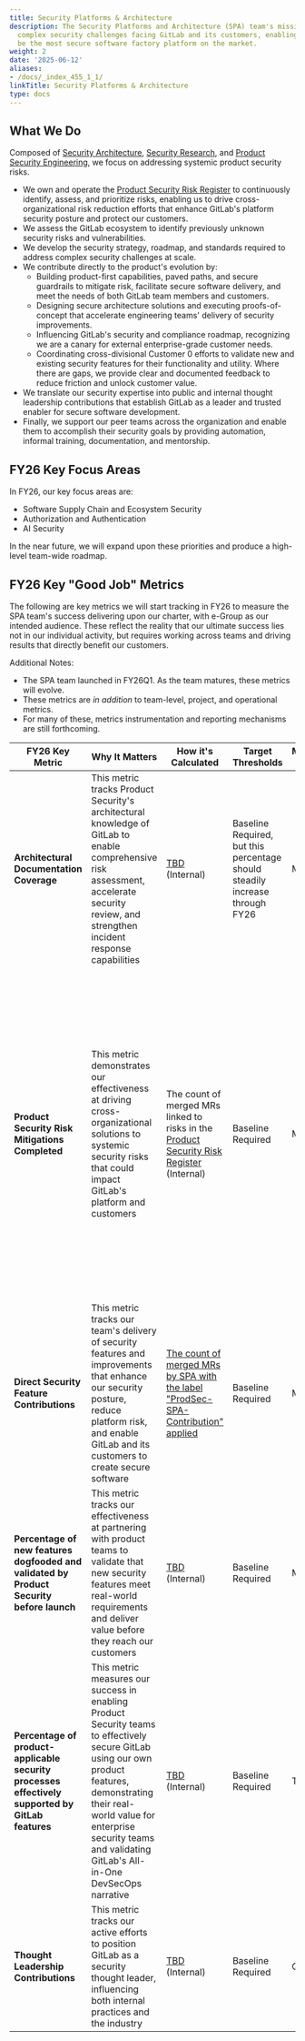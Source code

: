 ```yaml
---
title: Security Platforms & Architecture
description: The Security Platforms and Architecture (SPA) team's mission is to address
  complex security challenges facing GitLab and its customers, enabling GitLab to
  be the most secure software factory platform on the market.
weight: 2
date: '2025-06-12'
aliases:
- /docs/_index_455_1_1/
linkTitle: Security Platforms & Architecture
type: docs
---
```


## What We Do

Composed of [Security Architecture](/handbook/security/product-security/security-platforms-architecture/security-architecture/), [Security Research](/handbook/security/product-security/security-platforms-architecture/security-research/), and [Product Security Engineering](/handbook/security/product-security/security-platforms-architecture/product-security-engineering/), we focus on addressing systemic product security risks.

- We own and operate the [Product Security Risk Register](/handbook/security/product-security/security-platforms-architecture/risk-register/) to continuously identify, assess, and prioritize risks, enabling us to drive cross-organizational risk reduction efforts that enhance GitLab's platform security posture and protect our customers.
- We assess the GitLab ecosystem to identify previously unknown security risks and vulnerabilities.
- We develop the security strategy, roadmap, and standards required to address complex security challenges at scale.
- We contribute directly to the product's evolution by:
  - Building product-first capabilities, paved paths, and secure guardrails to mitigate risk, facilitate secure software delivery, and meet the needs of both GitLab team members and customers.
  - Designing secure architecture solutions and executing proofs-of-concept that accelerate engineering teams' delivery of security improvements.
  - Influencing GitLab's security and compliance roadmap, recognizing we are a canary for external enterprise-grade customer needs.
  - Coordinating cross-divisional Customer 0 efforts to validate new and existing security features for their functionality and utility. Where there are gaps, we provide clear and documented feedback to reduce friction and unlock customer value.
- We translate our security expertise into public and internal thought leadership contributions that establish GitLab as a leader and trusted enabler for secure software development.
- Finally, we support our peer teams across the organization and enable them to accomplish their security goals by providing automation, informal training, documentation, and mentorship.

## FY26 Key Focus Areas

In FY26, our key focus areas are:

- Software Supply Chain and Ecosystem Security
- Authorization and Authentication
- AI Security

In the near future, we will expand upon these priorities and produce a high-level team-wide roadmap.

## FY26 Key "Good Job" Metrics

The following are key metrics we will start tracking in FY26 to measure the SPA team's success delivering upon our charter, with e-Group as our intended audience. These reflect the reality that our ultimate success lies not in our individual activity, but requires working across teams and driving results that directly benefit our customers.

Additional Notes:

- The SPA team launched in FY26Q1. As the team matures, these metrics will evolve.
- These metrics are _in addition_ to team-level, project, and operational metrics.
- For many of these, metrics instrumentation and reporting mechanisms are still forthcoming.

| **FY26 Key Metric** | **Why It Matters** | **How it's Calculated** | **Target Thresholds** | **Measurement Frequency** | **Reporting Mechanism** | **Additional Notes** |
| ------ | ------ | ------ | ------ | ------ | ------ | ------ |
| **Architectural Documentation Coverage** | This metric tracks Product Security's architectural knowledge of GitLab to enable comprehensive risk assessment, accelerate security review, and strengthen incident response capabilities | [TBD](https://gitlab.com/gitlab-com/gl-security/product-security/product-security-meta/-/issues/140) (Internal) | Baseline Required, but this percentage should steadily increase through FY26 | Monthly | TBD | As this coverage increases, we will shift to measuring risk assessment coverage across our architecture instead. |
| **Product Security Risk Mitigations Completed** | This metric demonstrates our effectiveness at driving cross-organizational solutions to systemic security risks that could impact GitLab's platform and customers | The count of merged MRs linked to risks in the [Product Security Risk Register](https://gitlab.com/gitlab-com/gl-security/security-assurance/security-risk-team/storm-risk-register/-/issues/?sort=created_date&state=opened&label_name%5B%5D=Department%3A%3AProduct%20Security&first_page_size=20) (Internal) | Baseline Required | Monthly | Monthly Product Security Risk Register Report (to be established) | This Monthly Product Security Risk Register Report will also detail other PSRR operational metrics like number of new risks documented, reviewed, assigned, prioritized, remediated, mitigated to an acceptable level, and closed. However, for purposes of executive-level metrics, we will focus on mitigations. After we have initial data, we will consider weighting these MRs, perhaps along risk severity levels. |
| **Direct Security Feature Contributions** | This metric tracks our team's delivery of security features and improvements that enhance our security posture, reduce platform risk, and enable GitLab and its customers to create secure software | [The count of merged MRs by SPA with the label "ProdSec-SPA-Contribution" applied](https://gitlab.com/groups/gitlab-org/-/merge_requests/?sort=created_date&state=merged&label_name%5B%5D=ProdSec-SPA-Contribution) | Baseline Required | Monthly | TBD | This likely needs to mature and take into account MR weight/complexity. We will iterate over time after we start tracking. |
| **Percentage of new features dogfooded and validated by Product Security before launch** | This metric tracks our effectiveness at partnering with product teams to validate that new security features meet real-world requirements and deliver value before they reach our customers | [TBD](https://gitlab.com/gitlab-com/gl-security/product-security/product-security-meta/-/issues/143) (Internal) | Baseline Required | Monthly | TBD | The North Star target will be 90+%. We will likely start lower, perhaps starting with a 25% target, then 50%, then 75%, then 90%. |
| **Percentage of product-applicable security processes effectively supported by GitLab features** | This metric measures our success in enabling Product Security teams to effectively secure GitLab using our own product features, demonstrating their real-world value for enterprise security teams and validating GitLab's All-in-One DevSecOps narrative | [TBD](https://gitlab.com/gitlab-com/gl-security/product-security/product-security-meta/-/issues/142) (Internal) | Baseline Required | TBD | TBD | The designation of 'product-applicable' accounts for the possible existence of GitLab-specific security processes that lack utility for GitLab customers. We will evaluate these as they are identified. |
| **Thought Leadership Contributions** | This metric tracks our active efforts to position GitLab as a security thought leader, influencing both internal practices and the industry | [TBD](https://gitlab.com/gitlab-com/gl-security/product-security/product-security-meta/-/issues/145) (Internal) | Baseline Required | Quarterly | TBD | TBD |
